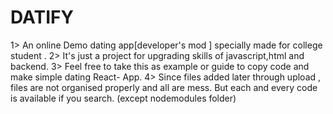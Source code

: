 # DATIFY
1> An online Demo dating app[developer's mod ] specially made for college student . 
2> It's just a project for upgrading skills of javascript,html and backend.
3> Feel free to take this as example or guide to copy code and make simple dating React- App.
4> Since files added later through upload , files are not organised properly and all are mess. But each and every code is available if you search. (except nodemodules folder)
